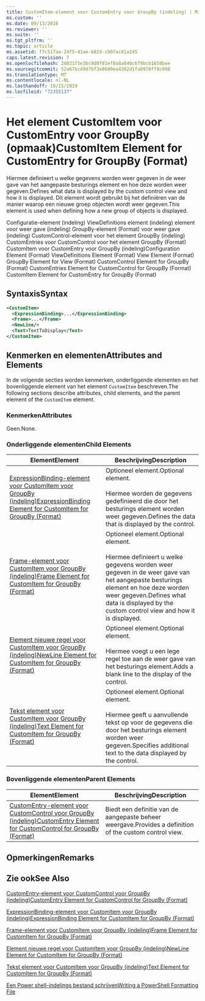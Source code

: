 ```yaml
---
title: CustomItem-element voor CustomEntry voor GroupBy (indeling) | Microsoft Docs
ms.custom: ''
ms.date: 09/13/2016
ms.reviewer: ''
ms.suite: ''
ms.tgt_pltfrm: ''
ms.topic: article
ms.assetid: f7c517aa-24f5-41ae-b82d-cb0fac81a245
caps.latest.revision: 7
ms.openlocfilehash: 2d821f5e3bc8d0f81ef8a8a040c6f9bcb1658bee
ms.sourcegitcommit: 52a67bcd9d7bf3e8600ea4302d1fa8970ff9c998
ms.translationtype: MT
ms.contentlocale: nl-NL
ms.lasthandoff: 10/15/2019
ms.locfileid: "72355137"
---
```

# <a name="customitem-element-for-customentry-for-groupby-format"></a><span data-ttu-id="04c11-102">Het element CustomItem voor CustomEntry voor GroupBy (opmaak)</span><span class="sxs-lookup"><span data-stu-id="04c11-102">CustomItem Element for CustomEntry for GroupBy (Format)</span></span>

<span data-ttu-id="04c11-103">Hiermee definieert u welke gegevens worden weer gegeven in de weer gave van het aangepaste besturings element en hoe deze worden weer gegeven.</span><span class="sxs-lookup"><span data-stu-id="04c11-103">Defines what data is displayed by the custom control view and how it is displayed.</span></span> <span data-ttu-id="04c11-104">Dit element wordt gebruikt bij het definiëren van de manier waarop een nieuwe groep objecten wordt weer gegeven.</span><span class="sxs-lookup"><span data-stu-id="04c11-104">This element is used when defining how a new group of objects is displayed.</span></span>

<span data-ttu-id="04c11-105">Configuratie-element (indeling) ViewDefinitions element (indeling) element voor weer gave (indeling) GroupBy-element (Format) voor weer gave (indeling) CustomControl-element voor het element GroupBy (indeling) CustomEntries voor CustomControl voor het element GroupBy (Format) CustomItem voor CustomEntry voor GroupBy (indeling)</span><span class="sxs-lookup"><span data-stu-id="04c11-105">Configuration Element (Format) ViewDefinitions Element (Format) View Element (Format) GroupBy Element for View (Format) CustomControl Element for GroupBy (Format) CustomEntries Element for CustomControl for GroupBy (Format) CustomItem Element for CustomEntry for GroupBy (Format)</span></span>

## <a name="syntax"></a><span data-ttu-id="04c11-106">Syntaxis</span><span class="sxs-lookup"><span data-stu-id="04c11-106">Syntax</span></span>

```xml
<CustomItem>
  <ExpressionBinding>...</ExpressionBinding>
  <Frame>...</Frame>
  <NewLine/>
  <Text>TextToDisplay</Text>
</CustomItem>
```

## <a name="attributes-and-elements"></a><span data-ttu-id="04c11-107">Kenmerken en elementen</span><span class="sxs-lookup"><span data-stu-id="04c11-107">Attributes and Elements</span></span>

<span data-ttu-id="04c11-108">In de volgende secties worden kenmerken, onderliggende elementen en het bovenliggende element van het element `CustomItem` beschreven.</span><span class="sxs-lookup"><span data-stu-id="04c11-108">The following sections describe attributes, child elements, and the parent element of the `CustomItem` element.</span></span>

### <a name="attributes"></a><span data-ttu-id="04c11-109">Kenmerken</span><span class="sxs-lookup"><span data-stu-id="04c11-109">Attributes</span></span>

<span data-ttu-id="04c11-110">Geen.</span><span class="sxs-lookup"><span data-stu-id="04c11-110">None.</span></span>

### <a name="child-elements"></a><span data-ttu-id="04c11-111">Onderliggende elementen</span><span class="sxs-lookup"><span data-stu-id="04c11-111">Child Elements</span></span>

|<span data-ttu-id="04c11-112">Element</span><span class="sxs-lookup"><span data-stu-id="04c11-112">Element</span></span>|<span data-ttu-id="04c11-113">Beschrijving</span><span class="sxs-lookup"><span data-stu-id="04c11-113">Description</span></span>|
|-------------|-----------------|
|[<span data-ttu-id="04c11-114">ExpressionBinding-element voor CustomItem voor GroupBy (indeling)</span><span class="sxs-lookup"><span data-stu-id="04c11-114">ExpressionBinding Element for CustomItem for GroupBy (Format)</span></span>](./expressionbinding-element-for-customitem-for-groupby-format.md)|<span data-ttu-id="04c11-115">Optioneel element.</span><span class="sxs-lookup"><span data-stu-id="04c11-115">Optional element.</span></span><br /><br /> <span data-ttu-id="04c11-116">Hiermee worden de gegevens gedefinieerd die door het besturings element worden weer gegeven.</span><span class="sxs-lookup"><span data-stu-id="04c11-116">Defines the data that is displayed by the control.</span></span>|
|[<span data-ttu-id="04c11-117">Frame-element voor CustomItem voor GroupBy (indeling)</span><span class="sxs-lookup"><span data-stu-id="04c11-117">Frame Element for CustomItem for GroupBy (Format)</span></span>](./frame-element-for-customitem-for-groupby-format.md)|<span data-ttu-id="04c11-118">Optioneel element.</span><span class="sxs-lookup"><span data-stu-id="04c11-118">Optional element.</span></span><br /><br /> <span data-ttu-id="04c11-119">Hiermee definieert u welke gegevens worden weer gegeven in de weer gave van het aangepaste besturings element en hoe deze worden weer gegeven.</span><span class="sxs-lookup"><span data-stu-id="04c11-119">Defines what data is displayed by the custom control view and how it is displayed.</span></span>|
|[<span data-ttu-id="04c11-120">Element nieuwe regel voor CustomItem voor GroupBy (indeling)</span><span class="sxs-lookup"><span data-stu-id="04c11-120">NewLine Element for CustomItem for GroupBy (Format)</span></span>](./newline-element-for-customitem-for-groupby-format.md)|<span data-ttu-id="04c11-121">Optioneel element.</span><span class="sxs-lookup"><span data-stu-id="04c11-121">Optional element.</span></span><br /><br /> <span data-ttu-id="04c11-122">Hiermee voegt u een lege regel toe aan de weer gave van het besturings element.</span><span class="sxs-lookup"><span data-stu-id="04c11-122">Adds a blank line to the display of the control.</span></span>|
|[<span data-ttu-id="04c11-123">Tekst element voor CustomItem voor GroupBy (indeling)</span><span class="sxs-lookup"><span data-stu-id="04c11-123">Text Element for CustomItem for GroupBy (Format)</span></span>](./text-element-for-customitem-for-groupby-format.md)|<span data-ttu-id="04c11-124">Optioneel element.</span><span class="sxs-lookup"><span data-stu-id="04c11-124">Optional element.</span></span><br /><br /> <span data-ttu-id="04c11-125">Hiermee geeft u aanvullende tekst op voor de gegevens die door het besturings element worden weer gegeven.</span><span class="sxs-lookup"><span data-stu-id="04c11-125">Specifies additional text to the data displayed by the control.</span></span>|

### <a name="parent-elements"></a><span data-ttu-id="04c11-126">Bovenliggende elementen</span><span class="sxs-lookup"><span data-stu-id="04c11-126">Parent Elements</span></span>

|<span data-ttu-id="04c11-127">Element</span><span class="sxs-lookup"><span data-stu-id="04c11-127">Element</span></span>|<span data-ttu-id="04c11-128">Beschrijving</span><span class="sxs-lookup"><span data-stu-id="04c11-128">Description</span></span>|
|-------------|-----------------|
|[<span data-ttu-id="04c11-129">CustomEntry-element voor CustomControl voor GroupBy (indeling)</span><span class="sxs-lookup"><span data-stu-id="04c11-129">CustomEntry Element for CustomControl for GroupBy (Format)</span></span>](./customentry-element-for-customcontrol-for-groupby-format.md)|<span data-ttu-id="04c11-130">Biedt een definitie van de aangepaste beheer weergave.</span><span class="sxs-lookup"><span data-stu-id="04c11-130">Provides a definition of the custom control view.</span></span>|

## <a name="remarks"></a><span data-ttu-id="04c11-131">Opmerkingen</span><span class="sxs-lookup"><span data-stu-id="04c11-131">Remarks</span></span>

## <a name="see-also"></a><span data-ttu-id="04c11-132">Zie ook</span><span class="sxs-lookup"><span data-stu-id="04c11-132">See Also</span></span>

[<span data-ttu-id="04c11-133">CustomEntry-element voor CustomControl voor GroupBy (indeling)</span><span class="sxs-lookup"><span data-stu-id="04c11-133">CustomEntry Element for CustomControl for GroupBy (Format)</span></span>](./customentry-element-for-customcontrol-for-groupby-format.md)

[<span data-ttu-id="04c11-134">ExpressionBinding-element voor CustomItem voor GroupBy (indeling)</span><span class="sxs-lookup"><span data-stu-id="04c11-134">ExpressionBinding Element for CustomItem for GroupBy (Format)</span></span>](./expressionbinding-element-for-customitem-for-groupby-format.md)

[<span data-ttu-id="04c11-135">Frame-element voor CustomItem voor GroupBy (indeling)</span><span class="sxs-lookup"><span data-stu-id="04c11-135">Frame Element for CustomItem for GroupBy (Format)</span></span>](./frame-element-for-customitem-for-groupby-format.md)

[<span data-ttu-id="04c11-136">Element nieuwe regel voor CustomItem voor GroupBy (indeling)</span><span class="sxs-lookup"><span data-stu-id="04c11-136">NewLine Element for CustomItem for GroupBy (Format)</span></span>](./newline-element-for-customitem-for-groupby-format.md)

[<span data-ttu-id="04c11-137">Tekst element voor CustomItem voor GroupBy (indeling)</span><span class="sxs-lookup"><span data-stu-id="04c11-137">Text Element for CustomItem for GroupBy (Format)</span></span>](./text-element-for-customitem-for-groupby-format.md)

[<span data-ttu-id="04c11-138">Een Power shell-indelings bestand schrijven</span><span class="sxs-lookup"><span data-stu-id="04c11-138">Writing a PowerShell Formatting File</span></span>](./writing-a-powershell-formatting-file.md)
